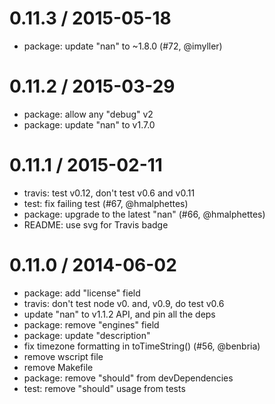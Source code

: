 
0.11.3 / 2015-05-18
==================

  * package: update "nan" to ~1.8.0 (#72, @imyller)

0.11.2 / 2015-03-29
==================

  * package: allow any "debug" v2
  * package: update "nan" to v1.7.0

0.11.1 / 2015-02-11
==================

  * travis: test v0.12, don't test v0.6 and v0.11
  * test: fix failing test (#67, @hmalphettes)
  * package: upgrade to the latest "nan" (#66, @hmalphettes)
  * README: use svg for Travis badge

0.11.0 / 2014-06-02
==================

  * package: add "license" field
  * travis: don't test node v0. and, v0.9, do test v0.6
  * update "nan" to v1.1.2 API, and pin all the deps
  * package: remove "engines" field
  * package: update "description"
  * fix timezone formatting in toTimeString() (#56, @benbria)
  * remove wscript file
  * remove Makefile
  * package: remove "should" from devDependencies
  * test: remove "should" usage from tests
